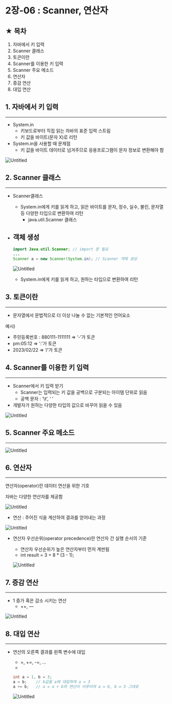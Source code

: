 # 2장-06 : Scanner, 연산자

## ★ 목차

1. 자바에서 키 입력
2. Scanner 클래스
3. 토큰이란
4. Scanner를 이용한 키 입력
5. Scanner 주요 메소드
6. 연산자
7. 증감 연산
8. 대입 연산

## 1. 자바에서 키 입력

---

- System.in
    - 키보드로부터 직접 읽는 자바의 표준 입력 스트림
    - 키 값을 바이트(문자 X)로 리턴
- System.in을 사용할 때 문제점
    - 키 값을 바이트 데이터로 넘겨주므로 응용프로그램이 문자 정보로 변환해야 함

![Untitled](2%E1%84%8C%E1%85%A1%E1%86%BC-06%20Scanner,%20%E1%84%8B%E1%85%A7%E1%86%AB%E1%84%89%E1%85%A1%E1%86%AB%E1%84%8C%E1%85%A1%202281e321fa9541d59b0c743798718841/Untitled.png)

 

## 2. Scanner 클래스

---

- Scanner클래스
    - System.in에게 키를 읽게 하고, 읽은 바이트를 문자, 정수, 실수, 불린, 문자열 등 다양한 타입으로 변환하여 리턴
        - java.util.Scanner 클래스
- 객체 생성
    - 
    
    ```java
    import Java.util.Scanner; // import 문 필요
    ...
    Scanner a = new Scanner(System.in); // Scanner 객체 생성
    ```
    
    ![Untitled](2%E1%84%8C%E1%85%A1%E1%86%BC-06%20Scanner,%20%E1%84%8B%E1%85%A7%E1%86%AB%E1%84%89%E1%85%A1%E1%86%AB%E1%84%8C%E1%85%A1%202281e321fa9541d59b0c743798718841/Untitled%201.png)
    
    - System.in에게 키를 읽게 하고, 원하는 타입으로 변환하여 리턴

## 3. 토큰이란

---

- 문자열에서 문법적으로 더 이상 나눌 수 없는 기본적인 언어요소

예시)

- 주민등록번호 : 880111-1111111 ⇒ ‘-’가 토큰
- pm:05:12 ⇒ ‘:’가 토큰
- 2023/02/22 ⇒ ‘/’가 토큰

## 4. Scanner를 이용한 키 입력

---

- Scanner에서 키 입력 받기
    - Scanner는 입력되는 키 값을 공백으로 구분되는 아이템 단위로 읽음
    - 공백 문자 : ‘\t’, ‘ ’
- 개발자가 원하는 다양한 타입의 값으로 바꾸어 읽을 수 있음

![Untitled](2%E1%84%8C%E1%85%A1%E1%86%BC-06%20Scanner,%20%E1%84%8B%E1%85%A7%E1%86%AB%E1%84%89%E1%85%A1%E1%86%AB%E1%84%8C%E1%85%A1%202281e321fa9541d59b0c743798718841/Untitled%202.png)

 

## 5. Scanner 주요 메소드

---

![Untitled](2%E1%84%8C%E1%85%A1%E1%86%BC-06%20Scanner,%20%E1%84%8B%E1%85%A7%E1%86%AB%E1%84%89%E1%85%A1%E1%86%AB%E1%84%8C%E1%85%A1%202281e321fa9541d59b0c743798718841/Untitled%203.png)

 

## 6. 연산자

---

연산자(operator)란 데이터 연산을 위한 기호

자바는 다양한 연산자를 제공함

![Untitled](2%E1%84%8C%E1%85%A1%E1%86%BC-06%20Scanner,%20%E1%84%8B%E1%85%A7%E1%86%AB%E1%84%89%E1%85%A1%E1%86%AB%E1%84%8C%E1%85%A1%202281e321fa9541d59b0c743798718841/Untitled%204.png)

- 연산 : 주어진 식을 계산하여 결과를 얻어내는 과정

![Untitled](2%E1%84%8C%E1%85%A1%E1%86%BC-06%20Scanner,%20%E1%84%8B%E1%85%A7%E1%86%AB%E1%84%89%E1%85%A1%E1%86%AB%E1%84%8C%E1%85%A1%202281e321fa9541d59b0c743798718841/Untitled%205.png)

- 연산자 우선순위(operator precedence)란 연산자 간 실행 순서의 기준
    - 연산자 우선순위가 높은 연산자부터 먼저 계싼됨
    - int result = 3  +  8  *  (3  -  1);
    
    ![Untitled](2%E1%84%8C%E1%85%A1%E1%86%BC-06%20Scanner,%20%E1%84%8B%E1%85%A7%E1%86%AB%E1%84%89%E1%85%A1%E1%86%AB%E1%84%8C%E1%85%A1%202281e321fa9541d59b0c743798718841/Untitled%206.png)
    

## 7. 증감 연산

---

- 1 증가 혹은 감소 시키는 연산
    - ++, —

![Untitled](2%E1%84%8C%E1%85%A1%E1%86%BC-06%20Scanner,%20%E1%84%8B%E1%85%A7%E1%86%AB%E1%84%89%E1%85%A1%E1%86%AB%E1%84%8C%E1%85%A1%202281e321fa9541d59b0c743798718841/Untitled%207.png)

 

## 8. 대입 연산

---

- 연산의 오른쪽 결과를 왼쪽 변수에 대입
    - =, +=, -=, …
    - 
    
    ```java
    int a = 1, b = 3;
    a = b;    // b값을 a에 대입하여 a = 3
    a += b;   // a = a + b의 연산이 이루어져 a = 6, b = 3 그대로
    ```
    
    ![Untitled](2%E1%84%8C%E1%85%A1%E1%86%BC-06%20Scanner,%20%E1%84%8B%E1%85%A7%E1%86%AB%E1%84%89%E1%85%A1%E1%86%AB%E1%84%8C%E1%85%A1%202281e321fa9541d59b0c743798718841/Untitled%208.png)